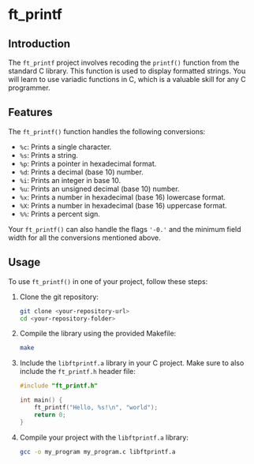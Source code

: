 # ft_printf

## Introduction
The `ft_printf` project involves recoding the `printf()` function from the standard C library. This function is used to display formatted strings. You will learn to use variadic functions in C, which is a valuable skill for any C programmer.

## Features
The `ft_printf()` function handles the following conversions:
- `%c`: Prints a single character.
- `%s`: Prints a string.
- `%p`: Prints a pointer in hexadecimal format.
- `%d`: Prints a decimal (base 10) number.
- `%i`: Prints an integer in base 10.
- `%u`: Prints an unsigned decimal (base 10) number.
- `%x`: Prints a number in hexadecimal (base 16) lowercase format.
- `%X`: Prints a number in hexadecimal (base 16) uppercase format.
- `%%`: Prints a percent sign.

Your `ft_printf()` can also handle the flags `'-0.'` and the minimum field width for all the conversions mentioned above.

## Usage
To use `ft_printf()` in one of your project, follow these steps:

1. Clone the git repository:
   ```sh
   git clone <your-repository-url>
   cd <your-repository-folder>
   ```
2. Compile the library using the provided Makefile:
   ```sh
   make
   ```

3. Include the `libftprintf.a` library in your C project. Make sure to also include the `ft_printf.h` header file:
   ```c
   #include "ft_printf.h"

   int main() {
       ft_printf("Hello, %s!\n", "world");
       return 0;
   }
   ```

4. Compile your project with the `libftprintf.a` library:
   ```sh
   gcc -o my_program my_program.c libftprintf.a
   ```
